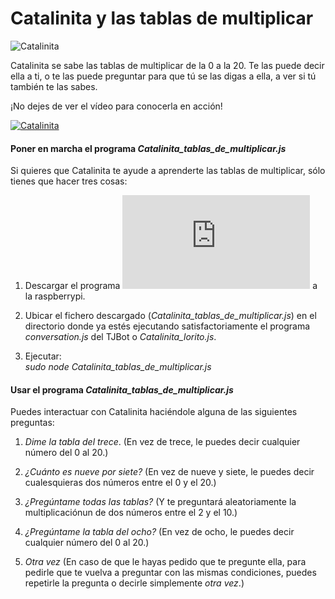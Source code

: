 

# Catalinita y las tablas de multiplicar

![Catalinita](https://github.com/watsonvaclase/Propuestas/blob/master/Catalinita/Catalinita.png)
<br>

Catalinita se sabe las tablas de multiplicar de la 0 a la 20. Te las puede decir ella a ti, o te las puede preguntar para que tú se las digas a ella, a ver si tú también te las sabes.

¡No dejes de ver el vídeo para conocerla en acción!

[![Catalinita](https://github.com/watsonvaclase/Propuestas/blob/master/Catalinita/Catalinita_video.png)](https://ibm.ent.box.com/file/464860317152)

#### Poner en marcha el programa _Catalinita\_tablas\_de\_multiplicar.js_
Si quieres que Catalinita te ayude a aprenderte las tablas de multiplicar, sólo tienes que hacer tres cosas:

1) Descargar el programa ![Catalinita_tablas_de_multiplicar.js](https://github.com/watsonvaclase/Propuestas/blob/master/Catalinita/Catalinita_tablas_de_multiplicar.js) a la raspberrypi.

2) Ubicar el fichero descargado (_Catalinita\_tablas\_de\_multiplicar.js_) en el directorio donde ya estés ejecutando satisfactoriamente el programa _conversation.js_ del TJBot o _Catalinita\_lorito.js_.

3) Ejecutar: <br>
_sudo node Catalinita\_tablas\_de\_multiplicar.js_

#### Usar el programa _Catalinita\_tablas\_de\_multiplicar.js_
Puedes interactuar con Catalinita haciéndole alguna de las siguientes preguntas:

1) _Dime la tabla del trece_. (En vez de trece, le puedes decir cualquier número del 0 al 20.) 

2) _¿Cuánto es nueve por siete?_ (En vez de nueve y siete, le puedes decir cualesquieras dos números entre el 0 y el 20.)

3) _¿Pregúntame todas las tablas?_ (Y te preguntará aleatoriamente la multiplicaciónun de dos números entre el 2 y el 10.)

4) _¿Pregúntame la tabla del ocho?_ (En vez de ocho, le puedes decir cualquier número del 0 al 20.)

5) _Otra vez_ (En caso de que le hayas pedido que te pregunte ella, para pedirle que te vuelva a preguntar con las mismas condiciones, puedes repetirle la pregunta o decirle simplemente _otra vez_.)



